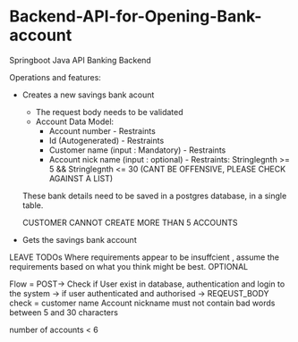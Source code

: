 # Backend-API-for-Opening-Bank-account
Springboot Java API Banking Backend


Operations and features: 
- Creates a new savings bank acount 
	- The request body needs to be validated
	- Account Data Model:
		- Account number - Restraints 
		- Id (Autogenerated) - Restraints
		- Customer name (input : Mandatory) - Restraints
		- Account nick name (input : optional) - Restraints: Stringlegnth >= 5 && Stringlegnth <= 30 (CANT BE OFFENSIVE, PLEASE CHECK AGAINST A LIST)
	
	These bank details need to be saved in a postgres database, in a single table.
	
	CUSTOMER CANNOT CREATE MORE THAN 5 ACCOUNTS
- Gets the savings bank account 


LEAVE TODOs
Where requirements appear to be insuffcient , assume the requirements based on what you think might be best.
OPTIONAL

Flow = POST-> Check if User exist in database, 
authentication and login to the system -> 
if user authenticated and authorised -> 
REQEUST_BODY check = 
customer name
Account nickname must not contain bad words
between 5 and 30 characters

number of accounts < 6 
